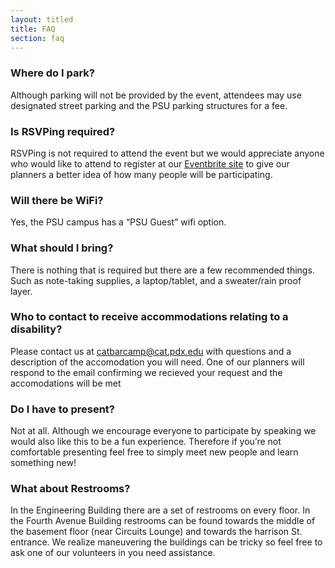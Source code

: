 ```yaml
---
layout: titled
title: FAQ
section: faq
---
```


### Where do I park?
Although parking will not be provided by the event, attendees may use designated street parking and the PSU parking structures for a fee. 

### Is RSVPing required?
RSVPing is not required to attend the event but we would appreciate anyone who would like to attend to register at our [Eventbrite site](https://www.eventbrite.com/e/catbarcamp-tickets-11741644575) to give our planners a better idea of how many people will be participating.

### Will there be WiFi?
Yes, the PSU campus has a “PSU Guest” wifi option.

### What should I bring?
There is nothing that is required but there are a few recommended things. Such as note-taking supplies, a laptop/tablet, and a sweater/rain proof layer.

### Who to contact to receive accommodations relating to a disability?
Please contact us at catbarcamp@cat.pdx.edu with questions and a description of the accomodation you will need. One of our planners will respond to the email confirming we recieved your request and the accomodations will be met

### Do I have to present?
Not at all. Although we encourage everyone to participate by speaking we would also like this to be a fun experience. Therefore if you’re not comfortable presenting feel free to simply meet new people and learn something new!

### What about Restrooms?
In the Engineering Building there are a set of restrooms on every floor. In the Fourth Avenue Building restrooms can be found towards the middle of the basement floor (near Circuits Lounge) and towards the harrison St. entrance. We realize maneuvering the buildings can be tricky so feel free to ask one of our volunteers in you need assistance.
